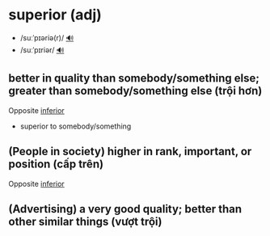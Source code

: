 # superior (adj)

- /suːˈpɪəriə(r)/ [🔊](https://www.oxfordlearnersdictionaries.com/media/english/uk_pron/s/sup/super/superior__gb_1.mp3)
- /suːˈpɪriər/ [🔊](https://www.oxfordlearnersdictionaries.com/media/english/us_pron/s/sup/super/superior__us_1.mp3)

## better in quality than somebody/something else; greater than somebody/something else (trội hơn)

Opposite [inferior]()

- superior to somebody/something

## (People in society) higher in rank, important, or position (cấp trên)

Opposite [inferior]()

## (Advertising) a very good quality; better than other similar things (vượt trội)